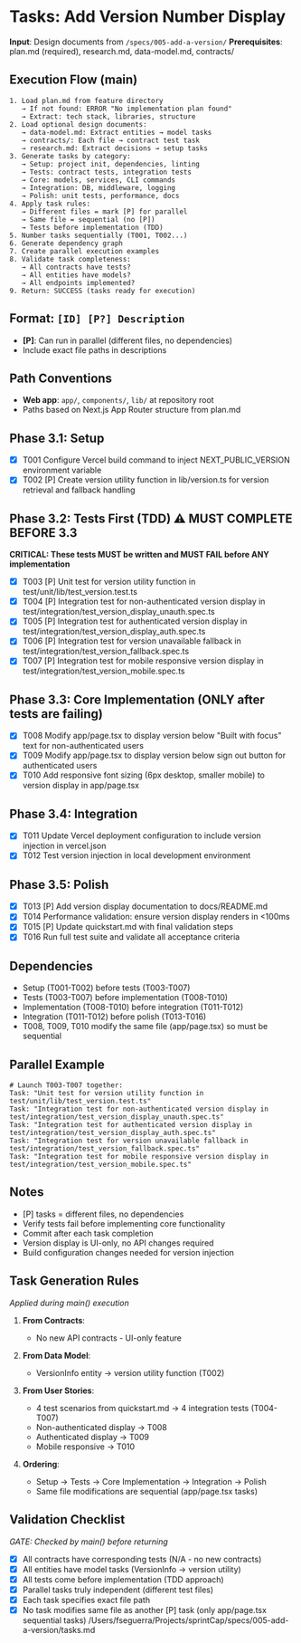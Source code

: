 # Tasks: Add Version Number Display

**Input**: Design documents from `/specs/005-add-a-version/`
**Prerequisites**: plan.md (required), research.md, data-model.md, contracts/

## Execution Flow (main)
```
1. Load plan.md from feature directory
   → If not found: ERROR "No implementation plan found"
   → Extract: tech stack, libraries, structure
2. Load optional design documents:
   → data-model.md: Extract entities → model tasks
   → contracts/: Each file → contract test task
   → research.md: Extract decisions → setup tasks
3. Generate tasks by category:
   → Setup: project init, dependencies, linting
   → Tests: contract tests, integration tests
   → Core: models, services, CLI commands
   → Integration: DB, middleware, logging
   → Polish: unit tests, performance, docs
4. Apply task rules:
   → Different files = mark [P] for parallel
   → Same file = sequential (no [P])
   → Tests before implementation (TDD)
5. Number tasks sequentially (T001, T002...)
6. Generate dependency graph
7. Create parallel execution examples
8. Validate task completeness:
   → All contracts have tests?
   → All entities have models?
   → All endpoints implemented?
9. Return: SUCCESS (tasks ready for execution)
```

## Format: `[ID] [P?] Description`
- **[P]**: Can run in parallel (different files, no dependencies)
- Include exact file paths in descriptions

## Path Conventions
- **Web app**: `app/`, `components/`, `lib/` at repository root
- Paths based on Next.js App Router structure from plan.md

## Phase 3.1: Setup
- [x] T001 Configure Vercel build command to inject NEXT_PUBLIC_VERSION environment variable
- [x] T002 [P] Create version utility function in lib/version.ts for version retrieval and fallback handling

## Phase 3.2: Tests First (TDD) ⚠️ MUST COMPLETE BEFORE 3.3
**CRITICAL: These tests MUST be written and MUST FAIL before ANY implementation**
- [x] T003 [P] Unit test for version utility function in test/unit/lib/test_version.test.ts
- [x] T004 [P] Integration test for non-authenticated version display in test/integration/test_version_display_unauth.spec.ts
- [x] T005 [P] Integration test for authenticated version display in test/integration/test_version_display_auth.spec.ts
- [x] T006 [P] Integration test for version unavailable fallback in test/integration/test_version_fallback.spec.ts
- [x] T007 [P] Integration test for mobile responsive version display in test/integration/test_version_mobile.spec.ts

## Phase 3.3: Core Implementation (ONLY after tests are failing)
- [x] T008 Modify app/page.tsx to display version below "Built with focus" text for non-authenticated users
- [x] T009 Modify app/page.tsx to display version below sign out button for authenticated users
- [x] T010 Add responsive font sizing (6px desktop, smaller mobile) to version display in app/page.tsx

## Phase 3.4: Integration
- [x] T011 Update Vercel deployment configuration to include version injection in vercel.json
- [x] T012 Test version injection in local development environment

## Phase 3.5: Polish
- [x] T013 [P] Add version display documentation to docs/README.md
- [x] T014 Performance validation: ensure version display renders in <100ms
- [x] T015 [P] Update quickstart.md with final validation steps
- [x] T016 Run full test suite and validate all acceptance criteria

## Dependencies
- Setup (T001-T002) before tests (T003-T007)
- Tests (T003-T007) before implementation (T008-T010)
- Implementation (T008-T010) before integration (T011-T012)
- Integration (T011-T012) before polish (T013-T016)
- T008, T009, T010 modify the same file (app/page.tsx) so must be sequential

## Parallel Example
```
# Launch T003-T007 together:
Task: "Unit test for version utility function in test/unit/lib/test_version.test.ts"
Task: "Integration test for non-authenticated version display in test/integration/test_version_display_unauth.spec.ts"
Task: "Integration test for authenticated version display in test/integration/test_version_display_auth.spec.ts"
Task: "Integration test for version unavailable fallback in test/integration/test_version_fallback.spec.ts"
Task: "Integration test for mobile responsive version display in test/integration/test_version_mobile.spec.ts"
```

## Notes
- [P] tasks = different files, no dependencies
- Verify tests fail before implementing core functionality
- Commit after each task completion
- Version display is UI-only, no API changes required
- Build configuration changes needed for version injection

## Task Generation Rules
*Applied during main() execution*

1. **From Contracts**:
   - No new API contracts - UI-only feature

2. **From Data Model**:
   - VersionInfo entity → version utility function (T002)

3. **From User Stories**:
   - 4 test scenarios from quickstart.md → 4 integration tests (T004-T007)
   - Non-authenticated display → T008
   - Authenticated display → T009
   - Mobile responsive → T010

4. **Ordering**:
   - Setup → Tests → Core Implementation → Integration → Polish
   - Same file modifications are sequential (app/page.tsx tasks)

## Validation Checklist
*GATE: Checked by main() before returning*

- [x] All contracts have corresponding tests (N/A - no new contracts)
- [x] All entities have model tasks (VersionInfo → version utility)
- [x] All tests come before implementation (TDD approach)
- [x] Parallel tasks truly independent (different test files)
- [x] Each task specifies exact file path
- [x] No task modifies same file as another [P] task (only app/page.tsx sequential tasks)</content>
<parameter name="filePath">/Users/fseguerra/Projects/sprintCap/specs/005-add-a-version/tasks.md